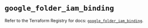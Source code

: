 # `google_folder_iam_binding`

Refer to the Terraform Registry for docs: [`google_folder_iam_binding`](https://registry.terraform.io/providers/hashicorp/google-beta/5.38.0/docs/resources/google_folder_iam_binding).
